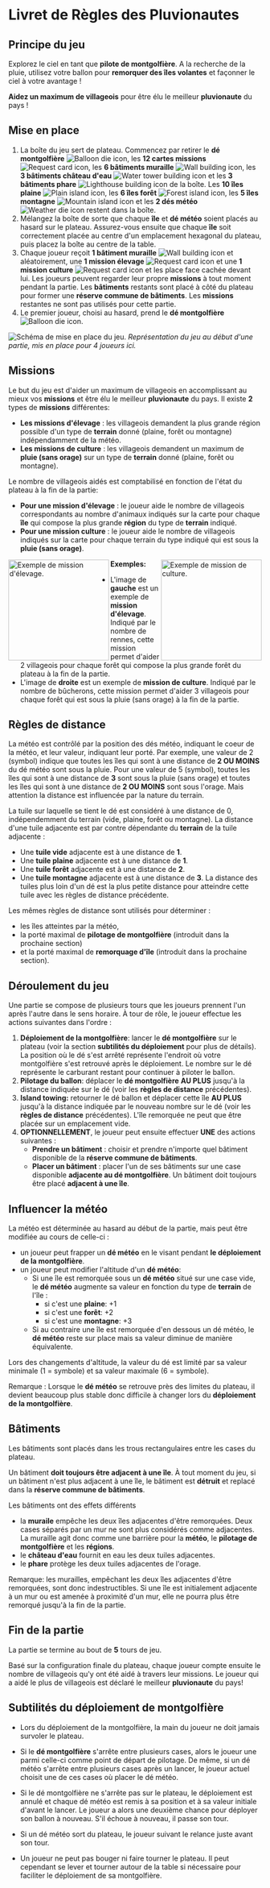 # Livret de Règles des Pluvionautes

## Principe du jeu

Explorez le ciel en tant que **pilote de montgolfière**. A la recherche de la pluie, utilisez votre ballon pour **remorquer des îles volantes** et façonner le ciel à votre avantage !

**Aidez un maximum de villageois** pour être élu le meilleur **pluvionaute** du pays !

## Mise en place

1. La boîte du jeu sert de plateau. Commencez par retirer le **dé montgolfière** ![Balloon die icon](../images/icons/die_balloon.svg), les **12 cartes missions** ![Request card icon](../images/icons/card_request.svg), les **6 bâtiments muraille** ![Wall building icon](../images/icons/building_wall.svg), les **3 bâtiments château d'eau** ![Water tower building icon](../images/icons/building_water_tower.svg) et les **3 bâtiments phare** ![Lighthouse building icon](../images/icons/building_lighthouse.svg) de la boîte. Les **10 îles plaine** ![Plain island icon](../images/icons/island_plain.svg), les **6 îles forêt** ![Forest island icon](../images/icons/island_forest.svg), les **5 îles montagne** ![Mountain island icon](../images/icons/island_mountain.svg) et les **2 dés météo** ![Weather die icon](../images/icons/die_weather.svg) restent dans la boîte.
2. Mélangez la boîte de sorte que chaque **île** et **dé météo** soient placés au hasard sur le plateau. Assurez-vous ensuite que chaque **île** soit correctement placée au centre d'un emplacement hexagonal du plateau, puis placez la boîte au centre de la table.
3. Chaque joueur reçoit **1 bâtiment muraille** ![Wall building icon](../images/icons/building_wall.svg) et aléatoirement, une **1 mission élevage** ![Request card icon](../images/icons/card_request_livestock.svg) et une **1 mission culture** ![Request card icon](../images/icons/card_request_crop.svg) et les place face cachée devant lui. Les joueurs peuvent regarder leur propre **missions** à tout moment pendant la partie. Les **bâtiments** restants sont placé à côté du plateau pour former une **réserve commune de bâtiments**. Les **missions** restantes ne sont pas utilisés pour cette partie.
4. Le premier joueur, choisi au hasard, prend le **dé montgolfière** ![Balloon die icon](../images/icons/die_balloon.svg).

![Schéma de mise en place du jeu.](./images/schema_mise_en_place.svg)
*Représentation du jeu au début d'une partie, mis en place pour 4 joueurs ici.*

## Missions

Le but du jeu est d'aider un maximum de villageois en accomplissant au mieux vos **missions** et être élu le meilleur **pluvionaute** du pays.
Il existe **2** types de **missions** différentes:

* **Les missions d'élevage** : les villageois demandent la plus grande région possible d'un type de **terrain** donné (plaine, forêt ou montagne) indépendamment de la météo.
* **Les missions de culture** : les villageois demandent un maximum de **pluie (sans orage)** sur un type de **terrain** donné (plaine, forêt ou montagne).

Le nombre de villageois aidés est comptabilisé en fonction de l'état du plateau à la fin de la partie:
* **Pour une mission d'élevage** : le joueur aide le nombre de villageois correspondants au nombre d'animaux indiqués sur la carte pour chaque **île** qui compose la plus grande **région** du type de **terrain**  indiqué.
* **Pour une mission culture** : le joueur aide le nombre de villageois indiqués sur la carte pour chaque terrain du type indiqué qui est sous la **pluie (sans orage)**.

<img align="left" width="200" src="./images/mission_elevage.svg" alt="Exemple de mission d'élevage.">
<img align="right" width="200" src="./images/mission_culture.svg" alt="Exemple de mission de culture.">

**Exemples:** 
* L'image de **gauche** est un exemple de **mission d'élevage**. Indiqué par le nombre de rennes, cette mission permet d'aider 2 villageois pour chaque forêt qui compose la plus grande forêt du plateau à la fin de la partie.
* L'image de **droite** est un exemple de **mission de culture**. Indiqué par le nombre de bûcherons, cette mission permet d'aider 3 villageois pour chaque forêt qui est sous la pluie (sans orage) à la fin de la partie.

## Règles de distance

La météo est contrôlé par la position des dés météo, indiquant le coeur de la météo, et leur valeur, indiquant leur porté.
Par exemple, une valeur de 2 (symbol) indique que toutes les îles qui sont à une distance de **2 OU MOINS** du dé météo sont sous la pluie.
Pour une valeur de 5 (symbol), toutes les îles qui sont à une distance de **3** sont sous la pluie (sans orage) et toutes les îles qui sont à une distance de **2 OU MOINS** sont sous l'orage. Mais attention la distance est influencée par la nature du terrain.

La tuile sur laquelle se tient le dé est considéré à une distance de 0, indépendemment du terrain (vide, plaine, forêt ou montagne).
La distance d'une tuile adjacente est par contre dépendante du **terrain** de la tuile adjacente :
* Une **tuile vide** adjacente est à une distance de **1**.
* Une **tuile plaine** adjacente est à une distance de **1**.
* Une **tuile forêt** adjacente est à une distance de **2**.
* Une **tuile montagne** adjacente est à une distance de **3**.
La distance des tuiles plus loin d'un dé est la plus petite distance pour atteindre cette tuile avec les règles de distance précédente.

Les mêmes règles de distance sont utilisés pour déterminer :
* les îles atteintes par la météo, 
* la porté maximal de **pilotage de montgolfière** (introduit dans la prochaine section)
* et la porté maximal de **remorquage d'île** (introduit dans la prochaine section).

## Déroulement du jeu

Une partie se compose de plusieurs tours que les joueurs prennent l'un après l'autre dans le sens horaire.
À tour de rôle, le joueur effectue les actions suivantes dans l'ordre :
1. **Déploiement de la montgolfière**: lancer le **dé montgolfière** sur le plateau (voir la section **subtilités du déploiement** pour plus de détails). La position où le dé s'est arrêté représente l'endroit où votre montgolfière s'est retrouvé après le déploiement. Le nombre sur le dé représente le carburant restant pour continuer à piloter le ballon.
2. **Pilotage du ballon**: déplacer le **dé montgolfière** **AU PLUS** jusqu'à la distance indiquée sur le dé (voir les **règles de distance** précédentes).
3. **Island towing:** retourner le dé ballon et déplacer cette île **AU PLUS** jusqu'à la distance indiquée par le nouveau nombre sur le dé (voir les **règles de distance** précédentes). L'île remorquée ne peut que être placée sur un emplacement vide.
4. **OPTIONNELLEMENT**, le joueur peut ensuite effectuer **UNE** des actions suivantes :
	* **Prendre un bâtiment** : choisir et prendre n'importe quel bâtiment disponible de la **réserve commune de bâtiments**.
	* **Placer un bâtiment** : placer l'un de ses bâtiments sur une case disponible **adjacente au dé montgolfière**. Un bâtiment doit toujours être placé **adjacent à une île**.	

## Influencer la météo

La météo est déterminée au hasard au début de la partie, mais peut être modifiée au cours de celle-ci :
* un joueur peut frapper un **dé météo** en le visant pendant **le déploiement de la montgolfière**.
* un joueur peut modifier l'altitude d'un **dé météo**:
	- Si une île est remorquée sous un **dé météo** situé sur une case vide, le **dé météo** augmente sa valeur en fonction du type de **terrain** de l'île :
		* si c'est une **plaine**: +1
		* si c'est une **forêt**: +2
		* si c'est une **montagne**: +3
	- Si au contraire une île est remorquée d'en dessous un dé météo, le **dé météo** reste sur place mais sa valeur diminue de manière équivalente.

Lors des changements d'altitude, la valeur du dé est limité par sa valeur minimale (1 = symbole) et sa valeur maximale (6 = symbole).
		
Remarque : Lorsque le **dé météo** se retrouve près des limites du plateau, il devient beaucoup plus stable donc difficile à changer lors du **déploiement de la montgolfière**.

## Bâtiments

Les bâtiments sont placés dans les trous rectangulaires entre les cases du plateau.

Un bâtiment **doit toujours être adjacent à une île**. À tout moment du jeu, si un bâtiment n'est plus adjacent à une île, le bâtiment est **détruit** et replacé dans la **réserve commune de bâtiments**.

Les bâtiments ont des effets différents
* la **muraile** empêche les deux îles adjacentes d'être remorquées. Deux cases séparés par un mur ne sont plus considérés comme adjacentes. La muraille agit donc comme une barrière pour la **météo**, le **pilotage de montgolfière** et les **régions**.
* le **château d'eau** fournit en eau les deux tuiles adjacentes.
* le **phare** protège les deux tuiles adjacentes de l'orage.

Remarque: les murailles, empêchant les deux îles adjacentes d'être remorquées, sont donc indestructibles. Si une île est initialement adjacente à un mur ou est amenée à proximité d'un mur, elle ne pourra plus être remorqué jusqu'à la fin de la partie.

## Fin de la partie

La partie se termine au bout de **5** tours de jeu.

Basé sur la configuration finale du plateau, chaque joueur compte ensuite le nombre de villageois qu'y ont été aidé à travers leur missions.
Le joueur qui a aidé le plus de villageois est déclaré le meilleur **pluvionaute** du pays!

## Subtilités du déploiement de montgolfière

* Lors du déploiement de la montgolfière, la main du joueur ne doit jamais survoler le plateau.
* Si le **dé montgolfière** s'arrête entre plusieurs cases, alors le joueur une parmi celle-ci comme point de départ de pilotage. De même, si un dé météo s'arrête entre plusieurs cases après un lancer, le joueur actuel choisit une de ces cases où placer le dé météo.

* Si le dé montgolfière ne s'arrête pas sur le plateau, le déploiement est annulé et chaque dé météo est remis à sa position et à sa valeur initiale d'avant le lancer. Le joueur a alors une deuxième chance pour déployer son ballon à nouveau. S'il échoue à nouveau, il passe son tour.
* Si un dé météo sort du plateau, le joueur suivant le relance juste avant son tour.
* Un joueur ne peut pas bouger ni faire tourner le plateau. Il peut cependant se lever et tourner autour de la table si nécessaire pour faciliter le déploiement de sa montgolfière.
